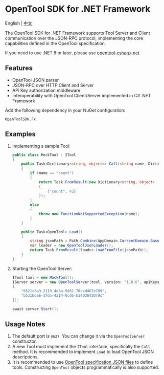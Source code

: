 # OpenTool SDK for .NET Framework

English | [中文](README-zh_CN.md)

The OpenTool SDK for .NET Framework supports Tool Server and Client communication over the JSON-RPC protocol, implementing the core capabilities defined in the OpenTool specification.

If you need to use .NET 8 or later, please use [opentool-csharp-net](http://github.com/opentool-hub/opentool-csharp-net).

## Features

* OpenTool JSON parser
* JSON-RPC over HTTP Client and Server
* API Key authorization middleware
* Interoperability with OpenTool Client/Server implemented in C# .NET Framework

Add the following dependency in your NuGet configuration:

```
OpenToolSDK.Fx
```

## Examples

1. Implementing a sample Tool:

   ```csharp
   public class MockTool : ITool
   {
       public Task<Dictionary<string, object>> Call(string name, Dictionary<string, object> arguments)
       {
           if (name == "count")
           {
               return Task.FromResult(new Dictionary<string, object>
               {
                   {"count", 42}
               });
           }
           else
           {
               throw new FunctionNotSupportedException(name);
           }
       }

       public Task<OpenTool> Load()
       {
           string jsonPath = Path.Combine(AppDomain.CurrentDomain.BaseDirectory, "example", "server", "mock_tool.json");
           var loader = new OpenToolJsonLoader();
           return Task.FromResult(loader.LoadFromFile(jsonPath));
       }
   }
   ```

2. Starting the OpenTool Server:

   ```csharp
   ITool tool = new MockTool();
   IServer server = new OpenToolServer(tool, version: "1.0.0", apiKeys: new List<string>
   {
       "6621c8a3-2110-4e6a-9d62-70ccd467e789",
       "bb31b6a6-1fda-4214-8cd6-b1403842070c"
   });

   await server.Start();
   ```

## Usage Notes

1. The default port is `9627`. You can change it via the `OpenToolServer` constructor.
2. A new Tool must implement the `ITool` interface, specifically the `Call` method. It is recommended to implement `Load` to load OpenTool JSON descriptions.
3. It is recommended to use [OpenTool specification JSON files](https://github.com/opentool-hub/opentool-spec) to define tools. Constructing `OpenTool` objects programmatically is also supported.
